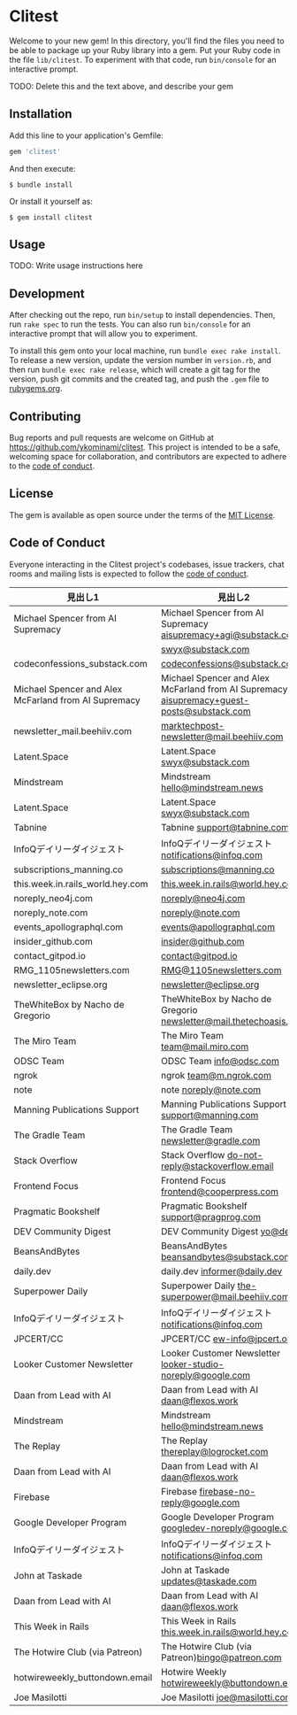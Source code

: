 # Clitest

Welcome to your new gem! In this directory, you'll find the files you need to be able to package up your Ruby library into a gem. Put your Ruby code in the file `lib/clitest`. To experiment with that code, run `bin/console` for an interactive prompt.

TODO: Delete this and the text above, and describe your gem

## Installation

Add this line to your application's Gemfile:

```ruby
gem 'clitest'
```

And then execute:

    $ bundle install

Or install it yourself as:

    $ gem install clitest

## Usage

TODO: Write usage instructions here

## Development

After checking out the repo, run `bin/setup` to install dependencies. Then, run `rake spec` to run the tests. You can also run `bin/console` for an interactive prompt that will allow you to experiment.

To install this gem onto your local machine, run `bundle exec rake install`. To release a new version, update the version number in `version.rb`, and then run `bundle exec rake release`, which will create a git tag for the version, push git commits and the created tag, and push the `.gem` file to [rubygems.org](https://rubygems.org).

## Contributing

Bug reports and pull requests are welcome on GitHub at https://github.com/ykominami/clitest. This project is intended to be a safe, welcoming space for collaboration, and contributors are expected to adhere to the [code of conduct](https://github.com/ykominami/clitest/blob/master/CODE_OF_CONDUCT.md).

## License

The gem is available as open source under the terms of the [MIT License](https://opensource.org/licenses/MIT).

## Code of Conduct

Everyone interacting in the Clitest project's codebases, issue trackers, chat rooms and mailing lists is expected to follow the [code of conduct](https://github.com/ykominami/clitest/blob/master/CODE_OF_CONDUCT.md).

|  見出し1  |  見出し2  |
|-----------|-----------|
|Michael Spencer from AI Supremacy|Michael Spencer from AI Supremacy <aisupremacy+agi@substack.com>|
||<swyx@substack.com>|
|codeconfessions_substack.com|codeconfessions@substack.com|
|Michael Spencer and Alex McFarland from AI Supremacy|Michael Spencer and Alex McFarland from AI Supremacy <aisupremacy+guest-posts@substack.com>|
|newsletter_mail.beehiiv.com|marktechpost-newsletter@mail.beehiiv.com|
|Latent.Space|Latent.Space <swyx@substack.com>|
|Mindstream|Mindstream <hello@mindstream.news>|
|Latent.Space|Latent.Space <swyx@substack.com>|
|Tabnine|Tabnine <support@tabnine.com>|
|InfoQデイリーダイジェスト|InfoQデイリーダイジェスト <notifications@infoq.com>|
|subscriptions_manning.co|subscriptions@manning.co|
|this.week.in.rails_world.hey.com|this.week.in.rails@world.hey.com|
|noreply_neo4j.com|noreply@neo4j.com|
|noreply_note.com|noreply@note.com|
|events_apollographql.com|events@apollographql.com|
|insider_github.com|insider@github.com|
|contact_gitpod.io|contact@gitpod.io|
|RMG_1105newsletters.com|RMG@1105newsletters.com|
|newsletter_eclipse.org|newsletter@eclipse.org|
|TheWhiteBox by Nacho de Gregorio|TheWhiteBox by Nacho de Gregorio <newsletter@mail.thetechoasis.com>|
|The Miro Team|The Miro Team <team@mail.miro.com>|
|ODSC Team|ODSC Team <info@odsc.com>|
|ngrok|ngrok <team@m.ngrok.com>|
|note|note <noreply@note.com>|
|Manning Publications Support|Manning Publications Support <support@manning.com>|
|The Gradle Team|The Gradle Team <newsletter@gradle.com>|
|Stack Overflow|Stack Overflow <do-not-reply@stackoverflow.email>|
|Frontend Focus|Frontend Focus <frontend@cooperpress.com>|
|Pragmatic Bookshelf|Pragmatic Bookshelf <support@pragprog.com>|
|DEV Community Digest|DEV Community Digest <yo@dev.to>|
|BeansAndBytes|BeansAndBytes <beansandbytes@substack.com>|
|daily.dev|daily.dev <informer@daily.dev>|
|Superpower Daily|Superpower Daily <the-superpower@mail.beehiiv.com>|
|InfoQデイリーダイジェスト|InfoQデイリーダイジェスト <notifications@infoq.com>|
|JPCERT/CC|JPCERT/CC <ew-info@jpcert.or.jp>|
|Looker Customer Newsletter|Looker Customer Newsletter <looker-studio-noreply@google.com>|
|Daan from Lead with AI|Daan from Lead with AI <daan@flexos.work>|
|Mindstream|Mindstream <hello@mindstream.news>|
|The Replay|The Replay <thereplay@logrocket.com>|
|Daan from Lead with AI|Daan from Lead with AI <daan@flexos.work>|
|Firebase|Firebase <firebase-no-reply@google.com>|
|Google Developer Program|Google Developer Program <googledev-noreply@google.com>|
|InfoQデイリーダイジェスト|InfoQデイリーダイジェスト <notifications@infoq.com>|
|John at Taskade|John at Taskade <updates@taskade.com>|
|Daan from Lead with AI|Daan from Lead with AI <daan@flexos.work>|
|This Week in Rails|This Week in Rails <this.week.in.rails@world.hey.com>|
|The Hotwire Club (via Patreon)|The Hotwire Club (via Patreon)<bingo@patreon.com>|
|hotwireweekly_buttondown.email|Hotwire Weekly hotwireweekly@buttondown.email|
|Joe Masilotti|Joe Masilotti <joe@masilotti.com>|
